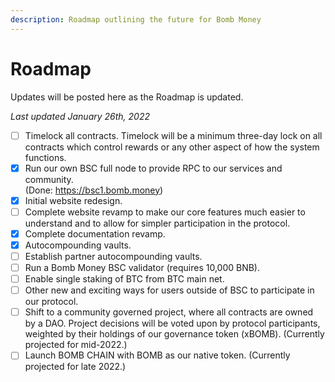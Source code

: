 ```yaml
---
description: Roadmap outlining the future for Bomb Money
---
```


# Roadmap

Updates will be posted here as the Roadmap is updated.

&#x20;_Last updated January 26th, 2022_

* [ ] Timelock all contracts. Timelock will be a minimum three-day lock on all contracts which control rewards or any other aspect of how the system functions.
* [x] Run our own BSC full node to provide RPC to our services and community.\
  (Done: https://bsc1.bomb.money)
* [x] Initial website redesign.
* [ ] Complete website revamp to make our core features much easier to understand and to allow for simpler participation in the protocol.
* [x] Complete documentation revamp.
* [x] Autocompounding vaults.
* [ ] Establish partner autocompounding vaults.
* [ ] Run a Bomb Money BSC validator (requires 10,000 BNB).
* [ ] Enable single staking of BTC from BTC main net.
* [ ] Other new and exciting ways for users outside of BSC to participate in our protocol.
* [ ] Shift to a community governed project, where all contracts are owned by a DAO. Project decisions will be voted upon by protocol participants, weighted by their holdings of our governance token (xBOMB). (Currently projected for mid-2022.)
* [ ] Launch BOMB CHAIN with BOMB as our native token. (Currently projected for late 2022.)
